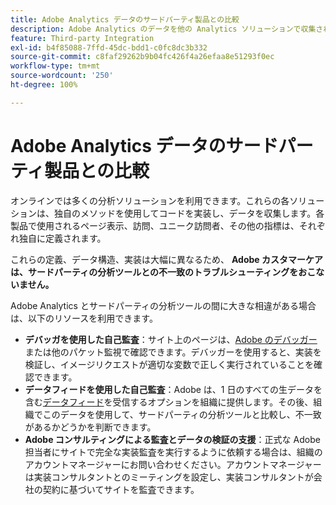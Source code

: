 ```yaml
---
title: Adobe Analytics データのサードパーティ製品との比較
description: Adobe Analytics のデータを他の Analytics ソリューションで収集されたデータと直接比較する場合のオプションを理解します。
feature: Third-party Integration
exl-id: b4f85088-7ffd-45dc-bdd1-c0fc8dc3b332
source-git-commit: c8faf29262b9b04fc426f4a26efaa8e51293f0ec
workflow-type: tm+mt
source-wordcount: '250'
ht-degree: 100%

---
```


# Adobe Analytics データのサードパーティ製品との比較

オンラインでは多くの分析ソリューションを利用できます。これらの各ソリューションは、独自のメソッドを使用してコードを実装し、データを収集します。各製品で使用されるページ表示、訪問、ユニーク訪問者、その他の指標は、それぞれ独自に定義されます。

これらの定義、データ構造、実装は大幅に異なるため、 **Adobe カスタマーケアは、サードパーティの分析ツールとの不一致のトラブルシューティングをおこないません。**

Adobe Analytics とサードパーティの分析ツールの間に大きな相違がある場合は、以下のリソースを利用できます。

* **デバッガを使用した自己監査**：サイト上のページは、[Adobe のデバッガー](https://experienceleague.adobe.com/docs/debugger/using/experience-cloud-debugger.html?lang=ja)または他のパケット監視で確認できます。デバッガーを使用すると、実装を検証し、イメージリクエストが適切な変数で正しく実行されていることを確認できます。
* **データフィードを使用した自己監査**：Adobe は、1 日のすべての生データを含む[データフィード](/help/export/analytics-data-feed/data-feed-overview.md)を受信するオプションを組織に提供します。その後、組織でこのデータを使用して、サードパーティの分析ツールと比較し、不一致があるかどうかを判断できます。
* **Adobe コンサルティングによる監査とデータの検証の支援**：正式な Adobe 担当者にサイトで完全な実装監査を実行するように依頼する場合は、組織のアカウントマネージャーにお問い合わせください。アカウントマネージャーは実装コンサルタントとのミーティングを設定し、実装コンサルタントが会社の契約に基づいてサイトを監査できます。

